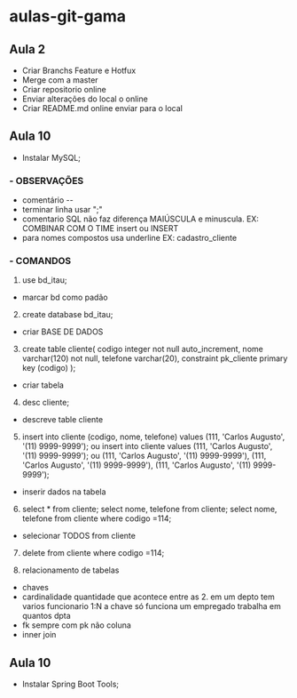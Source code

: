 # aulas-git-gama

## Aula 2

- Criar Branchs Feature e Hotfux
- Merge com a master
- Criar repositorio online
- Enviar alterações do local o online
- Criar README.md online enviar para o local

## Aula 10

- Instalar MySQL;

### - **OBSERVAÇÕES**

- comentário --
- terminar linha usar ";"
- comentario SQL não faz diferença MAIÚSCULA e minuscula. EX: COMBINAR COM O TIME insert ou INSERT
- para nomes compostos usa underline EX: cadastro_cliente

### - **COMANDOS**

1. use bd_itau;

- marcar bd como padão

2. create database bd_itau;

- criar BASE DE DADOS

3. create table cliente(
   codigo integer not null auto_increment,
   nome varchar(120) not null,
   telefone varchar(20),
   constraint pk_cliente primary key (codigo)
   );

- criar tabela

4. desc cliente;

- descreve table cliente

5. insert into cliente (codigo, nome, telefone) values (111, 'Carlos Augusto', '(11) 9999-9999');
   ou
   insert into cliente values (111, 'Carlos Augusto', '(11) 9999-9999');
   ou
   (111, 'Carlos Augusto', '(11) 9999-9999'), (111, 'Carlos Augusto', '(11) 9999-9999'),
   (111, 'Carlos Augusto', '(11) 9999-9999');

- inserir dados na tabela

6. select \* from cliente;
   select nome, telefone from cliente;
   select nome, telefone from cliente where codigo =114;

- selecionar TODOS from cliente

7. delete from cliente where codigo =114;

8. relacionamento de tabelas

- chaves
- cardinalidade quantidade que acontece entre as 2. em um depto tem varios funcionario 1:N a chave só funciona
  um empregado trabalha em quantos dpta
- fk sempre com pk não coluna
- inner join

## Aula 10

- Instalar Spring Boot Tools;
